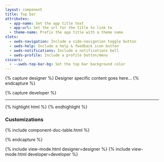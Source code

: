 ```yaml
---
layout: component
title: Top bar
attributes: 
  - app-name: Set the app title text
  - app-url: Set the url for the title to link to
  - theme-name: Prefix the app title with a theme name
slots: 
  - uwds-navigation: Include a side-navigation toggle button
  - uwds-help: Include a help & feedback icon button
  - uwds-notifications: Include a notifications bell
  - uwds-profile: Include a profile button/menu
cssvars: 
  - --uwds-top-bar-bg: Set the top bar background color
---
```


{% capture designer %}
	Designer specific content goes here...
{% endcapture %}

{% capture developer %}

---

<div class="uwds-demo">
  <div class="uwds-demo__demo">
    <uwds-top-bar 
      theme-name="MyUW" 
      app-name="Shiny New App" 
      app-url="#">
    </uwds-top-bar>
  </div>
  <div class="uwds-demo__code">
    {% highlight html %}
      <uwds-top-bar 
        theme-name="MyUW" 
        app-name="Shiny New App" 
        app-url="/shiny-app-home-page">
      </uwds-top-bar>
    {% endhighlight %}
  </div>
</div>



### Customizations

{% include component-doc-table.html %}

{% endcapture %}

{% include view-mode.html designer=designer %}
{% include view-mode.html developer=developer %}

